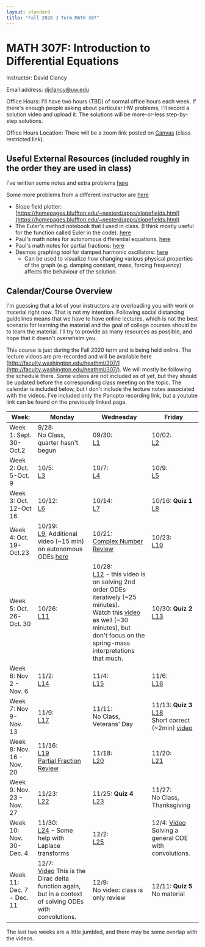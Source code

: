 ```yaml
---
layout: standard
title: "Fall 2020 J Term MATH 307"
---
```


# MATH 307F: Introduction to Differential Equations

Instructor: David Clancy

Email address: djclancy@uw.edu

Office Hours: I'll have two hours (TBD) of normal office hours each week. If there's enough people asking about particular HW problems, I'll record a solution video and upload it. The solutions will be more-or-less step-by-step solutions.

Office Hours Location: There will be a zoom link posted on [Canvas](https://canvas.uw.edu/courses/1400239) (class restricted link).

## Useful External Resources (included roughly in the order they are used in class)

I've written some notes and extra problems [here](../notes/index)

Some more problems from a different instructor are [here](https://drive.google.com/file/d/1t0IWImzrKGWGxqxmO5ZA24goBmXFlt40/view)

- Slope field plotter: [https://homepages.bluffton.edu/~nesterd/apps/slopefields.html](https://homepages.bluffton.edu/~nesterd/apps/slopefields.html)
- The Euler's method notebook that I used in class. (I think mostly useful for the function called Euler in the code). [here](EulersMethod.ipynb)
- Paul's math notes for autonomous differential equations. [here](https://tutorial.math.lamar.edu/Classes/DE/EquilibriumSolutions.aspx)
- Paul's math notes for partial fractions: [here](https://tutorial.math.lamar.edu/Classes/Alg/PartialFractions.aspx)
- Desmos graphing tool for damped harmonic oscillators: [here](https://www.desmos.com/calculator/zsmyky5ggx) 
  - Can be used to visualize how changing various physical properties of the graph (e.g. damping constant, mass, forcing frequency) affects the behaviour of the solution.
## Calendar/Course Overview

I'm guessing that a lot of your instructors are overloading you with work or material right now. That is not my intention. Following social distancing guidelines means that we have to have online lectures, which is not the best scenario for learning the material and the goal of college courses should be to learn the material. I'll try to provide as many resources as possible, and hope that it doesn't overwhelm you. 

This course is just during the Fall 2020 term and is being held online. The lecture videos are pre-recorded and will be available here [http://faculty.washington.edu/heathml/307/](http://faculty.washington.edu/heathml/307/). We will mostly be following the schedule there. Some videos are not included as of yet, but they should be updated before the corresponding class meeting on the topic. The calendar is included below, but I don't include the lecture notes associated with the videos. I've included only the Panopto recording link, but a youtube link can be found on the previously linked page.

| Week:                     | Monday                                                       | Wednesday                                                    | Friday                                                       |
| ------------------------- | ------------------------------------------------------------ | ------------------------------------------------------------ | ------------------------------------------------------------ |
| Week 1: Sept. 30-Oct.2    | 9/28: <br />No Class, quarter hasn't begun                   | 09/30: <br />[L1](https://uw.hosted.panopto.com/Panopto/Pages/Viewer.aspx?id=d7d2681b-9ed6-4c15-8c3f-ab8d011ed79f) | 10/02:<br />[L2](https://uw.hosted.panopto.com/Panopto/Pages/Viewer.aspx?id=f3aed3a5-be72-4e14-87d1-ab8d0122350f) |
| Week 2: Oct. 5-Oct. 9     | 10/5:<br />[L3](https://uw.hosted.panopto.com/Panopto/Pages/Viewer.aspx?id=8cdb7e6d-c5a2-40bb-bc51-ab8d01230b9b) | 10/7:<br />[L4](https://uw.hosted.panopto.com/Panopto/Pages/Viewer.aspx?id=dc963ed3-980d-4ba4-84b8-ab930081346b) | 10/9:<br />[L5](https://uw.hosted.panopto.com/Panopto/Pages/Viewer.aspx?id=23516587-b457-4105-8c3c-ab9401790e7f) |
| Week 3: Oct. 12-Oct 16    | 10/12:<br />[L6](https://uw.hosted.panopto.com/Panopto/Pages/Viewer.aspx?id=37a77813-0a93-4af7-ab72-ab97009c1df0) | 10/14:<br />[L7](https://uw.hosted.panopto.com/Panopto/Pages/Viewer.aspx?id=72ff629a-9f7a-46a0-b8bb-ab9b005b4e73) | 10/16: **Quiz 1**<br />[L8](https://uw.hosted.panopto.com/Panopto/Pages/Viewer.aspx?id=30e21e0c-0979-48fc-9eb5-ab9b0154fdf8) |
| Week 4: Oct. 19-Oct.23    | 10/19:<br />[L9](https://uw.hosted.panopto.com/Panopto/Pages/Viewer.aspx?id=7b41d71d-6b4d-46d1-ac93-aba00098af78), Additional video (~15 min) on autonomous ODEs [here](https://uw.hosted.panopto.com/Panopto/Pages/Viewer.aspx?id=358a6b8d-49da-4a9f-a00d-ac0801249694) | 10/21:<br /> [Complex Number Review](https://uw.hosted.panopto.com/Panopto/Pages/Viewer.aspx?id=b8bf7dde-5e84-47b5-930f-ac10011c4cf5) <br /> | 10/23:<br />[L10](https://uw.hosted.panopto.com/Panopto/Pages/Viewer.aspx?id=2b258b3a-7b3a-4a7b-aeb0-aba300944977) |
| Week 5: Oct. 26-Oct. 30   | 10/26:<br /> [L11](https://uw.hosted.panopto.com/Panopto/Pages/Viewer.aspx?id=cb374f39-d424-484d-83b4-aba300bcacab) | 10/28:<br />[L12](https://uw.hosted.panopto.com/Panopto/Pages/Viewer.aspx?id=c5b934e4-6d28-4b49-8f0d-aba400892e3d) - this video is on solving 2nd order ODEs iteratively (~25 minutes).<br />Watch this [video](https://uw.hosted.panopto.com/Panopto/Pages/Viewer.aspx?id=3779cc03-fe81-432d-81d8-ac10013703db) as well (~30 minutes), but don't focus on the spring-mass interpretations that much. | 10/30: **Quiz 2**<br /> [L13](https://uw.hosted.panopto.com/Panopto/Pages/Viewer.aspx?id=84532390-697f-4802-9f6f-abad009ae759) |
| Week 6: Nov 2 - Nov. 6    | 11/2:<br />[L14](https://uw.hosted.panopto.com/Panopto/Pages/Viewer.aspx?id=d0935e88-b8f7-4279-9e5c-abad0164f50f) | 11/4:<br />[L15](https://uw.hosted.panopto.com/Panopto/Pages/Viewer.aspx?id=b2ffcef0-b19d-4999-9a78-abb100ab4555) | 11/6:<br />[L16](https://uw.hosted.panopto.com/Panopto/Pages/Viewer.aspx?id=b0b219d6-462a-4c7b-a1df-abb200d123a8) |
| Week 7: Nov 9- Nov. 13    | 11/9:<br />[L17](https://uw.hosted.panopto.com/Panopto/Pages/Viewer.aspx?id=1773ef03-7d9a-47a5-b8d4-abb301683321) | 11/11:<br />No Class, Veterans' Day                          | 11/13: **Quiz 3**<br />[L18](https://uw.hosted.panopto.com/Panopto/Pages/Viewer.aspx?id=d7db895f-1568-4f8d-a3fd-abb801351f6e)<br />Short correct (~2min) [video](https://uw.hosted.panopto.com/Panopto/Pages/Viewer.aspx?id=ee250333-b117-4fb3-bd71-abb900b3b3e2) |
| Week 8: Nov. 16 - Nov. 20 | 11/16:<br />[L19](https://uw.hosted.panopto.com/Panopto/Pages/Viewer.aspx?id=7e764f1e-aaa2-4ae2-a608-abba011753d0)<br />[Partial Fraction Review](https://uw.hosted.panopto.com/Panopto/Pages/Viewer.aspx?id=c911a7cf-bfde-42ad-aa1d-abbb0156b893) | 11/18:<br />[L20](https://uw.hosted.panopto.com/Panopto/Pages/Viewer.aspx?id=25b072ce-fadd-4768-bb84-abbb0168ada4) | 11/20:<br />[L21](https://uw.hosted.panopto.com/Panopto/Pages/Viewer.aspx?id=a917ccae-9fae-4c89-8010-abbb015b1bf8) |
| Week 9: Nov. 23 - Nov. 27 | 11/23:<br />[L22](https://uw.hosted.panopto.com/Panopto/Pages/Viewer.aspx?id=810d8ed4-8279-43ba-b632-abc000d82c31) | 11/25: **Quiz 4**<br /> [L23](https://uw.hosted.panopto.com/Panopto/Pages/Viewer.aspx?id=c5545d0c-e485-492e-b2d5-abc201659df8) | 11/27:<br />No Class, Thanksgiving                           |
| Week 10: Nov. 30-Dec. 4   | 11/30:<br />[L24](https://uw.hosted.panopto.com/Panopto/Pages/Viewer.aspx?id=5b7bb68a-025e-4543-a0d1-abc70185f557) - Some help with Laplace transforms | 12/2:<br />[L25](https://uw.hosted.panopto.com/Panopto/Pages/Viewer.aspx?id=d700b841-8263-4d54-8175-abc801174464) | 12/4: [Video](https://uw.hosted.panopto.com/Panopto/Pages/Viewer.aspx?id=9e39a3b3-97a8-4d67-9d13-ac19010436d7) Solving a general ODE with convolutions. |
| Week 11: Dec. 7 - Dec. 11 | 12/7:<br />[Video](https://uw.hosted.panopto.com/Panopto/Pages/Viewer.aspx?id=84101244-73a0-4638-8c92-ac19010fa118) This is the Dirac delta function again, but in a context of solving ODEs with convolutions. | 12/9:<br />No video: class is only review                    | 12/11: **Quiz 5** No material                                |

The last two weeks are a little jumbled, and there may be some overlap with the videos. 

